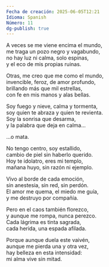 ```yaml
---
Fecha de creación: 2025-06-05T12:21
Idioma: Spanish
Número: 11
dg-publish: true
---
```

A veces se me viene encima el mundo,  
me traga un pozo negro y vagabundo,  
no hay luz ni calma, solo espinas,  
y el eco de mis propias ruinas.

Otras, me creo que me como el mundo,  
invencible, feroz, de amor profundo,  
brillando más que mil estrellas,  
con fe en mis manos y alas bellas.

Soy fuego y nieve, calma y tormenta,  
soy quien te abraza y quien te revienta.  
Soy la sonrisa que desarma,  
y la palabra que deja en calma…

…o mata.

No tengo centro, soy estallido,  
cambio de piel sin haberlo querido.  
Hoy te idolatro, eres mi templo,  
mañana huyo, sin razón ni ejemplo.

Vivo al borde de cada emoción,  
sin anestesia, sin red, sin perdón.  
El amor me quema, el miedo me guía,  
y me destruyo por compañía.

Pero en el caos también florezco,  
y aunque me rompa, nunca perezco.  
Cada lágrima es tinta sagrada,  
cada herida, una espada afilada.

Porque aunque duela este vaivén,  
aunque me pierda una y otra vez,  
hay belleza en esta intensidad:  
mi alma vive sin mitad.
